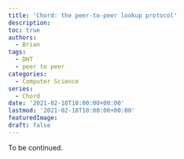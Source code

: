 ```yaml
---
title: 'Chord: the peer-to-peer lookup protocol'
description:
toc: true
authors:
  - Brian
tags:
  - DHT
  - peer to peer
categories:
  - Computer Science
series:
  - Chord
date: '2021-02-18T10:00:00+00:00'
lastmod: '2021-02-18T10:00:00+00:00'
featuredImage:
draft: false
---
```


To be continued.